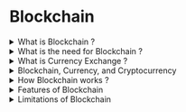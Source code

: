 # Blockchain


<details>
<summary> What is Blockchain ? </summary>
<br/>

A blockchain is a Ledger of constantly growing distributed data/transactions/database that is shared among the nodes of a computer network. 
  As a database, a blockchain stores information electronically in digital format.
  It keeps permanent record of all transactions.
  It is secure because there are many thousands of copies of the same data. 
  This information is protected using cryptographical choronological order.
  The data is immutable i.e nobody can modify or change existing data. 
  
---
</details>


<details>
<summary> What is the need for Blockchain ? </summary>
<br/>

* People like to exchange things of value
* Value exchange relies on trust
* Trust often depends on a third party
  * Ex: bank or broker
  * More expensive
  * Human error and corruption
  
* Payment Issues
  * Customer payment issues
  * Cash
    * Can get swiped
  * Check
    * Personal check has your bank account info
    * Might not be accepted
  * Vendor payment issues
    * Cash
    * Customer might not like that
  * Credit cards
    * Merchant account
    * Sign up for a service

  * Solution:
    * The blockchain!
      * Transfer funds without trust
  
---
</details>


<details>
<summary> What is Currency Exchange ? </summary>
<br/>

* Traditional currency exchange
  * Exchange currency for something else
  * Requires trusted 3rd party
    * Ex: bank, credit card company, etc
* Blockchain technology
  * Supports digital currency in a trustless environment
  * Cryptocurrency
  * No trusted 3rd party needed
  
---
</details>


<details>
<summary> Blockchain, Currency, and Cryptocurrency </summary>
<br/>

* Blockchain vs. Bitcoin
  * Blockchain
    * Technology of how we do something
  * Bitcoin
    * An implementation of blockchain
* Digital vs. Fiat Currency
  * Digital currency
    * Kind of like digital representation of money in your bank account
  * Fiat currency
    * “Real” currency
    * Backed by regulatory/gov agency
* Cryptocurrency
  * Cryptography ensures integrity
  * Hashes (more on that later)
  * Cryptography doesn’t always mean encryption
  
---
</details>

<details>
<summary> How Blockchain works ? </summary>
<br/>

![image](https://user-images.githubusercontent.com/11299574/142675545-db7051ed-530a-4660-9793-34cac230f68f.png)
  
---
</details>

<details>
<summary> Features of Blockchain </summary>
<br/>

* Value without trust
* Eliminate middlemen and reduce costs
* Efficiency through direct interaction
* Complete transaction history
* Resilience through replication
* Transparency
  
---
</details>

<details>
<summary> Limitations of Blockchain </summary>
<br/>

![image](https://user-images.githubusercontent.com/11299574/142735667-79f108df-34ee-403d-b28d-5853e95ca46b.png)
Source : https://101blockchains.com/ 
  
---
</details>
